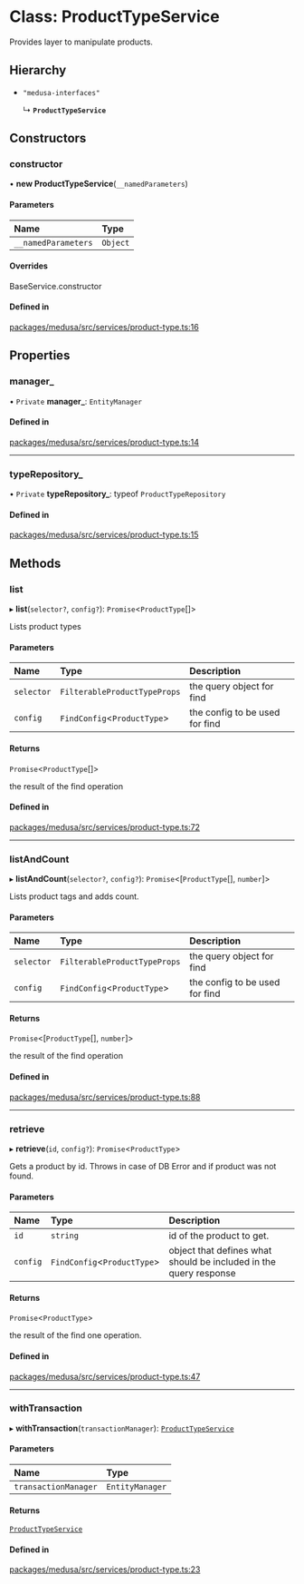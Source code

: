 # Class: ProductTypeService

Provides layer to manipulate products.

## Hierarchy

- `"medusa-interfaces"`

  ↳ **`ProductTypeService`**

## Constructors

### constructor

• **new ProductTypeService**(`__namedParameters`)

#### Parameters

| Name | Type |
| :------ | :------ |
| `__namedParameters` | `Object` |

#### Overrides

BaseService.constructor

#### Defined in

[packages/medusa/src/services/product-type.ts:16](https://github.com/medusajs/medusa/blob/f406c8d4/packages/medusa/src/services/product-type.ts#L16)

## Properties

### manager\_

• `Private` **manager\_**: `EntityManager`

#### Defined in

[packages/medusa/src/services/product-type.ts:14](https://github.com/medusajs/medusa/blob/f406c8d4/packages/medusa/src/services/product-type.ts#L14)

___

### typeRepository\_

• `Private` **typeRepository\_**: typeof `ProductTypeRepository`

#### Defined in

[packages/medusa/src/services/product-type.ts:15](https://github.com/medusajs/medusa/blob/f406c8d4/packages/medusa/src/services/product-type.ts#L15)

## Methods

### list

▸ **list**(`selector?`, `config?`): `Promise`<`ProductType`[]\>

Lists product types

#### Parameters

| Name | Type | Description |
| :------ | :------ | :------ |
| `selector` | `FilterableProductTypeProps` | the query object for find |
| `config` | `FindConfig`<`ProductType`\> | the config to be used for find |

#### Returns

`Promise`<`ProductType`[]\>

the result of the find operation

#### Defined in

[packages/medusa/src/services/product-type.ts:72](https://github.com/medusajs/medusa/blob/f406c8d4/packages/medusa/src/services/product-type.ts#L72)

___

### listAndCount

▸ **listAndCount**(`selector?`, `config?`): `Promise`<[`ProductType`[], `number`]\>

Lists product tags and adds count.

#### Parameters

| Name | Type | Description |
| :------ | :------ | :------ |
| `selector` | `FilterableProductTypeProps` | the query object for find |
| `config` | `FindConfig`<`ProductType`\> | the config to be used for find |

#### Returns

`Promise`<[`ProductType`[], `number`]\>

the result of the find operation

#### Defined in

[packages/medusa/src/services/product-type.ts:88](https://github.com/medusajs/medusa/blob/f406c8d4/packages/medusa/src/services/product-type.ts#L88)

___

### retrieve

▸ **retrieve**(`id`, `config?`): `Promise`<`ProductType`\>

Gets a product by id.
Throws in case of DB Error and if product was not found.

#### Parameters

| Name | Type | Description |
| :------ | :------ | :------ |
| `id` | `string` | id of the product to get. |
| `config` | `FindConfig`<`ProductType`\> | object that defines what should be included in the   query response |

#### Returns

`Promise`<`ProductType`\>

the result of the find one operation.

#### Defined in

[packages/medusa/src/services/product-type.ts:47](https://github.com/medusajs/medusa/blob/f406c8d4/packages/medusa/src/services/product-type.ts#L47)

___

### withTransaction

▸ **withTransaction**(`transactionManager`): [`ProductTypeService`](ProductTypeService.md)

#### Parameters

| Name | Type |
| :------ | :------ |
| `transactionManager` | `EntityManager` |

#### Returns

[`ProductTypeService`](ProductTypeService.md)

#### Defined in

[packages/medusa/src/services/product-type.ts:23](https://github.com/medusajs/medusa/blob/f406c8d4/packages/medusa/src/services/product-type.ts#L23)
